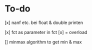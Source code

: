 # To-do

[x]	nanf etc. bei float & double printen

[x] fct as parameter in fct
[x] = overload

[] minmax algorithm to get min & max 